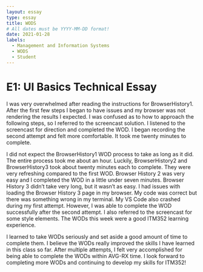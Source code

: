 ```yaml
---
layout: essay
type: essay
title: WODS
# All dates must be YYYY-MM-DD format!
date: 2021-01-28
labels:
  - Management and Information Systems
  - WODS
  - Student
---
```

# E1: UI Basics Technical Essay
<p>I was very overwhelmed after reading the instructions for BrowserHistory1. After the first few steps I began to have issues and my browser was not rendering the results I expected. I was confused as to how to approach the following steps, so I referred to the screencast solution. I listened to the screencast for direction and completed the WOD. I began recording the second attempt and felt more comfortable. It took me twenty minutes to complete.</p>
<p>I did not expect the BrowserHistory1 WOD process to take as long as it did. The entire process took me about an hour. Luckily, BrowserHistory2 and BrowserHistory3 took about twenty minutes each to complete. They were very refreshing compared to the first WOD. Browser History 2 was very easy and I completed the WOD in a little under seven minutes. Browser History 3 didn’t take very long, but it wasn’t as easy. I had issues with loading the Browser History 3 page in my browser. My code was correct but there was something wrong in my terminal. My VS Code also crashed during my first attempt. However, I was able to complete the WOD successfully after the second attempt. I also referred to the screencast for some style elements. The WODs this week were a good ITM352 learning experience.</p>
<p>I learned to take WODs seriously and set aside a good amount of time to complete them. I believe the WODs really improved the skills I have learned in this class so far. After multiple attempts, I felt very accomplished for being able to complete the WODs within AVG-RX time. I look forward to completing more WODs and continuing to develop my skills for ITM352!</p>
